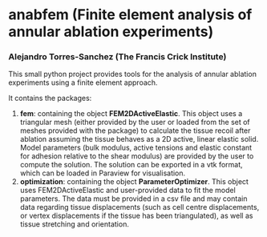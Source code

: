 # anabfem (Finite element analysis of annular ablation experiments)
### Alejandro Torres-Sanchez (The Francis Crick Institute)

This small python project provides tools for the analysis of annular ablation experiments using a finite element approach.

It contains the packages:

1. **fem**: containing the object **FEM2DActiveElastic**. This object uses a triangular mesh (either provided by the user or loaded from the set of
meshes provided with the package) to calculate the tissue recoil after ablation assuming the tissue behaves as a 2D 
active, linear elastic solid. Model parameters (bulk modulus, active tensions and elastic constant for adhesion relative
 to the shear modulus) are provided by the user to compute the solution. The solution can be exported in a vtk format, 
 which can be loaded in Paraview for visualisation.
1. **optimization**: containing the object **ParameterOptimizer**. This object uses FEM2DActiveElastic and user-provided data to fit the model parameters. The
data must be provided in a csv file and may contain data regarding tissue displacements (such as cell centre 
displacements, or vertex displacements if the tissue has been triangulated), as well as tissue stretching and 
orientation. 


